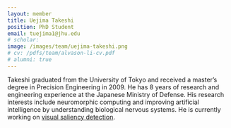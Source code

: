 ```yaml
---
layout: member
title: Uejima Takeshi
position: PhD Student
email: tuejima1@jhu.edu
# scholar:
image: /images/team/uejima-takeshi.png
# cv: /pdfs/team/alvason-li-cv.pdf
# alumni: true
---
```


Takeshi graduated from the University of Tokyo and received a master’s degree in Precision Engineering in 2009. He has 8 years of research and engineering experience at the Japanese Ministry of Defense. His research interests include neuromorphic computing and improving artificial intelligence by understanding biological nervous systems. He is currently working on [visual saliency detection](/research/visual-saliency).
